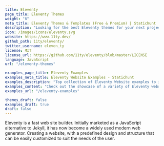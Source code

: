 ```yaml
---
title: Eleventy
page_title: Eleventy Themes
weight: "6"
meta_title: Eleventy Themes & Templates (Free & Premium) | Statichunt
description: "Looking for the best Eleventy themes for your next project? These handpicked eleventy themes are ideal for any type of eleventy website"
icon: /images/icons/eleventy.svg
website: https://www.11ty.dev/
github_path: 11ty/eleventy/
twitter_username: eleven_ty
license: MIT
license_url: https://github.com/11ty/eleventy/blob/master/LICENSE
language: JavaScript
url: "/eleventy-themes"

examples_page_title: Eleventy Examples
examples_meta_title: Eleventy Website Examples - Statichunt
examples_description: "Top collection of Eleventy Website examples to inspire the creation of your business or personal website."
examples_content: "Check out the showcase of a variety of Eleventy website examples. Get inspired about building your next web project on the Eleventy static site generator."
examples_url: "/eleventy-examples"

themes_draft: false
examples_draft: true
draft: false
---
```


Eleventy is a fast web site builder. Initially marketed as a JavaScript alternative to Jekyll, it has now become a widely used modern web generator. Creating a website, with a predefined design and structure that can be easily customized to suit the needs of the user.
